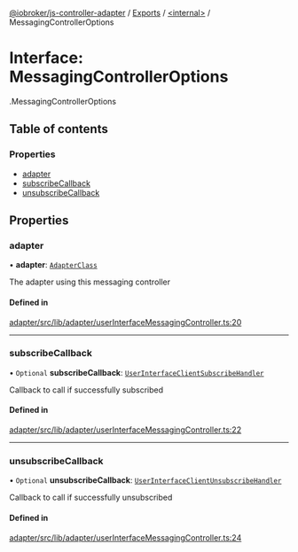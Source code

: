 [@iobroker/js-controller-adapter](../README.md) / [Exports](../modules.md) / [<internal\>](../modules/internal_.md) / MessagingControllerOptions

# Interface: MessagingControllerOptions

[<internal>](../modules/internal_.md).MessagingControllerOptions

## Table of contents

### Properties

- [adapter](internal_.MessagingControllerOptions.md#adapter)
- [subscribeCallback](internal_.MessagingControllerOptions.md#subscribecallback)
- [unsubscribeCallback](internal_.MessagingControllerOptions.md#unsubscribecallback)

## Properties

### adapter

• **adapter**: [`AdapterClass`](../classes/AdapterClass.md)

The adapter using this messaging controller

#### Defined in

[adapter/src/lib/adapter/userInterfaceMessagingController.ts:20](https://github.com/ioBroker/ioBroker.js-controller/blob/297e6576/packages/adapter/src/lib/adapter/userInterfaceMessagingController.ts#L20)

___

### subscribeCallback

• `Optional` **subscribeCallback**: [`UserInterfaceClientSubscribeHandler`](../modules/internal_.md#userinterfaceclientsubscribehandler)

Callback to call if successfully subscribed

#### Defined in

[adapter/src/lib/adapter/userInterfaceMessagingController.ts:22](https://github.com/ioBroker/ioBroker.js-controller/blob/297e6576/packages/adapter/src/lib/adapter/userInterfaceMessagingController.ts#L22)

___

### unsubscribeCallback

• `Optional` **unsubscribeCallback**: [`UserInterfaceClientUnsubscribeHandler`](../modules/internal_.md#userinterfaceclientunsubscribehandler)

Callback to call if successfully unsubscribed

#### Defined in

[adapter/src/lib/adapter/userInterfaceMessagingController.ts:24](https://github.com/ioBroker/ioBroker.js-controller/blob/297e6576/packages/adapter/src/lib/adapter/userInterfaceMessagingController.ts#L24)
